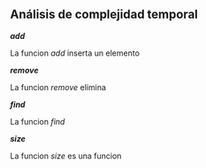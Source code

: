 ## Análisis de complejidad temporal

***add***

La funcion *add* inserta un elemento 

***remove***

La funcion *remove* elimina 

***find***

La funcion *find* 

***size***

La funcion *size* es una funcion 
